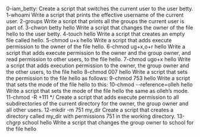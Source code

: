 0-iam_betty:	Create a script that switches the current user to the user betty.
1-whoami	Write a script that prints the effective username of the current user.
2-groups	Write a script that prints all the groups the current user is part of.
3-chwon betty hello	Write a script that changes the owner of the file hello to the user betty.
4-touch hello	Write a script that creates an empty file called hello.
5-chmod u+x hello	Write a script that adds execute permission to the owner of the file hello.
6-chmod ug+x,o+r hello	Write a script that adds execute permission to the owner and the group owner, and read permission to other users, to the file hello.
7-chmod ugo+x hello	Write a script that adds execution permission to the owner, the group owner and the other users, to the file hello
8-chmod 007 hello	Write a script that sets the permission to the file hello as follows:
9-chmod 753 hello	Write a script that sets the mode of the file hello to this:
10-chmod --reference=olleh hello	Write a script that sets the mode of the file hello the same as olleh’s mode.
11-chmod -R +111 */	Create a script that adds execute permission to all subdirectories of the current directory for the owner, the group owner and all other users.
12-mkdir -m 751 my_dir	Create a script that creates a directory called my_dir with permissions 751 in the working directory.
13-chgrp school hello	Write a script that changes the group owner to school for the file hello

